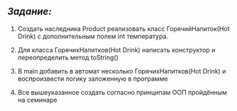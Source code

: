 ## *Задание:*
1. Создать наследника Product реализовать класс ГорячийНапиток(Hot Drink) с дополнительным полем int температура.

2. Для класса ГорячихНапитков(Hot Drink) написать конструктор и переопределить метод toString()

3. В main добавить в автомат несколько ГорячихНапитков(Hot Drink) и воспроизвести логику заложенную в программе

4. Все вышеуказанное создать согласно принципам ООП пройдённым на семинаре